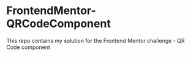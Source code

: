 # FrontendMentor-QRCodeComponent
This repo contains my solution for the Frontend Mentor challenge - QR Code component

